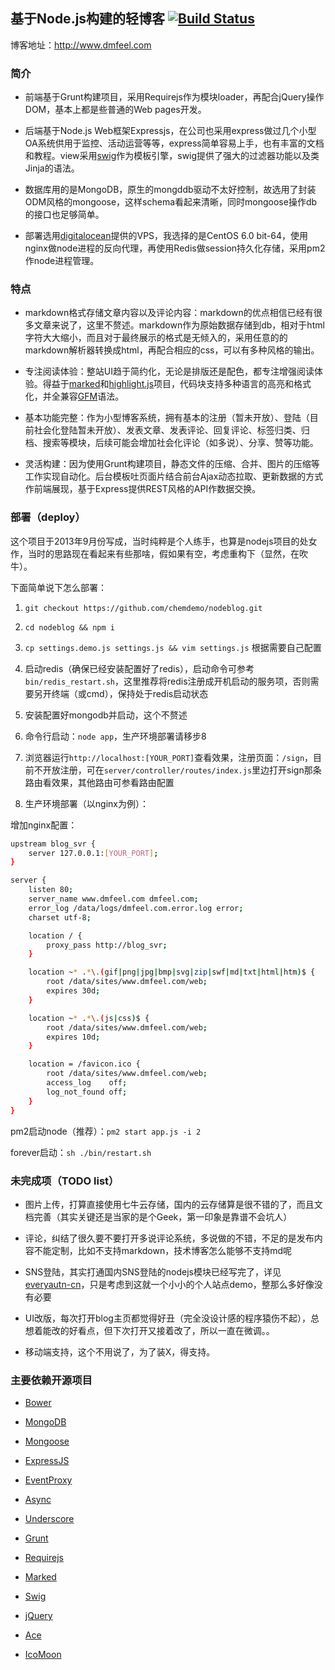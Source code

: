 ## 基于Node.js构建的轻博客 [![Build Status](https://api.travis-ci.org/chemdemo/nodeblog.png)](http://travis-ci.org/chemdemo/nodeblog)

博客地址：http://www.dmfeel.com

### 简介

* 前端基于Grunt构建项目，采用Requirejs作为模块loader，再配合jQuery操作DOM，基本上都是些普通的Web pages开发。

* 后端基于Node.js Web框架Expressjs，在公司也采用express做过几个小型OA系统供用于监控、活动运营等等，express简单容易上手，也有丰富的文档和教程。view采用[swig](https://github.com/paularmstrong/swig)作为模板引擎，swig提供了强大的过滤器功能以及类Jinja的语法。

* 数据库用的是MongoDB，原生的mongddb驱动不太好控制，故选用了封装ODM风格的mongoose，这样schema看起来清晰，同时mongoose操作db的接口也足够简单。

* 部署选用[digitalocean](https://www.digitalocean.com/)提供的VPS，我选择的是CentOS 6.0 bit-64，使用nginx做node进程的反向代理，再使用Redis做session持久化存储，采用pm2作node进程管理。

### 特点

* markdown格式存储文章内容以及评论内容：markdown的优点相信已经有很多文章来说了，这里不赘述。markdown作为原始数据存储到db，相对于html字符大大缩小，而且对于最终展示的格式是无倾入的，采用任意的的markdown解析器转换成html，再配合相应的css，可以有多种风格的输出。

* 专注阅读体验：整站UI趋于简约化，无论是排版还是配色，都专注增强阅读体验。得益于[marked](https://github.com/chjj/marked)和[highlight.js](https://github.com/isagalaev/highlight.js)项目，代码块支持多种语言的高亮和格式化，并全兼容[GFM](https://help.github.com/articles/github-flavored-markdown)语法。

* 基本功能完整：作为小型博客系统，拥有基本的注册（暂未开放）、登陆（目前社会化登陆暂未开放）、发表文章、发表评论、回复评论、标签归类、归档、搜索等模块，后续可能会增加社会化评论（如多说）、分享、赞等功能。

* 灵活构建：因为使用Grunt构建项目，静态文件的压缩、合并、图片的压缩等工作实现自动化。后台模板吐页面片结合前台Ajax动态拉取、更新数据的方式作前端展现，基于Express提供REST风格的API作数据交换。

### 部署（deploy）

这个项目于2013年9月份写成，当时纯粹是个人练手，也算是nodejs项目的处女作，当时的思路现在看起来有些那啥，假如果有空，考虑重构下（显然，在吹牛）。

下面简单说下怎么部署：

1. `git checkout https://github.com/chemdemo/nodeblog.git`

2. `cd nodeblog && npm i`

3. `cp settings.demo.js settings.js && vim settings.js` 根据需要自己配置

4. 启动redis（确保已经安装配置好了redis），启动命令可参考`bin/redis_restart.sh`，这里推荐将redis注册成开机启动的服务项，否则需要另开终端（或cmd），保持处于redis启动状态

5. 安装配置好mongodb并启动，这个不赘述

6. 命令行启动：`node app`，生产环境部署请移步8

7. 浏览器运行`http://localhost:[YOUR_PORT]`查看效果，注册页面：`/sign`，目前不开放注册，可在`server/controller/routes/index.js`里边打开sign那条路由看效果，其他路由可参看路由配置

8. 生产环境部署（以nginx为例）：

增加nginx配置：
``` bash
upstream blog_svr {
	server 127.0.0.1:[YOUR_PORT];
}

server {
	listen 80;
	server_name www.dmfeel.com dmfeel.com;
	error_log /data/logs/dmfeel.com.error.log error;
	charset utf-8;

	location / {
		proxy_pass http://blog_svr;
	}

	location ~* .*\.(gif|png|jpg|bmp|svg|zip|swf|md|txt|html|htm)$ {
		root /data/sites/www.dmfeel.com/web;
		expires 30d;
	}

	location ~* .*\.(js|css)$ {
		root /data/sites/www.dmfeel.com/web;
		expires 10d;
	}

	location = /favicon.ico {
		root /data/sites/www.dmfeel.com/web;
		access_log    off;
		log_not_found off;
	}
}
```

pm2启动node（推荐）：`pm2 start app.js -i 2` 

forever启动：`sh ./bin/restart.sh`

### 未完成项（TODO list）

* 图片上传，打算直接使用七牛云存储，国内的云存储算是很不错的了，而且文档完善（其实关键还是当家的是个Geek，第一印象是靠谱不会坑人）

* 评论，纠结了很久要不要打开多说评论系统，多说做的不错，不足的是发布内容不能定制，比如不支持markdown，技术博客怎么能够不支持md呢

* SNS登陆，其实打通国内SNS登陆的nodejs模块已经写完了，详见[everyautn-cn](https://github.com/chemdemo/everyauth-cn)，只是考虑到这就一个小小的个人站点demo，整那么多好像没有必要

* UI改版，每次打开blog主页都觉得好丑（完全没设计感的程序猿伤不起），总想着能改的好看点，但下次打开又接着改了，所以一直在微调。。

* 移动端支持，这个不用说了，为了装X，得支持。

### 主要依赖开源项目

* [Bower](http://sindresorhus.com/bower-components/)

* [MongoDB](http://www.mongodb.org/)

* [Mongoose](https://github.com/LearnBoost/mongoose)

* [ExpressJS](http://expressjs.com/)

* [EventProxy](https://github.com/JacksonTian/eventproxy)

* [Async](https://github.com/caolan/async)

* [Underscore](https://github.com/jashkenas/underscore)

* [Grunt](https://github.com/gruntjs/grunt)

* [Requirejs](https://github.com/jrburke/requirejs)

* [Marked](https://github.com/chjj/marked)

* [Swig](https://github.com/paularmstrong/swig)

* [jQuery](http://jquery.com/)

* [Ace](https://github.com/ajaxorg/ace)

* [IcoMoon](http://icomoon.io/app/)
